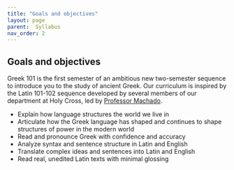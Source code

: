 ```yaml
---
title: "Goals and objectives"
layout: page
parent:  Syllabus
nav_order: 2
---
```


## Goals and objectives

Greek 101 is the first semester of an ambitious new two-semester sequence to introduce you to the study of ancient Greek.  Our curriculum is inspired by the Latin 101-102 sequence developed by several members of our department at Holy Cross, led by [Professor Machado](https://dominicmachado.github.io). 




- Explain how language structures the world we live in
- Articulate how the Greek language has shaped and continues to shape structures of power in the modern world
- Read and pronounce Greek with confidence and accuracy
- Analyze syntax and sentence structure in Latin and English
- Translate complex ideas and sentences into Latin and English
- Read real, unedited Latin texts with minimal glossing